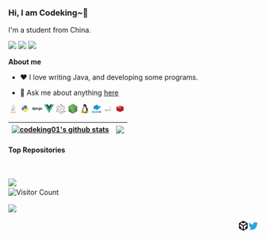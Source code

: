 ### Hi, I am Codeking~👋
<!--
**junior-cook/junior-cook** is a ✨ _special_ ✨ repository because its `README.md` (this file) appears on your GitHub profile.
Here are some ideas to get you started:

- 🔭 I’m currently working on ...
- 🌱 I’m currently learning ...
- 👯 I’m looking to collaborate on ...
- 🤔 I’m looking for help with ...
- 💬 Ask me about ...
- 📫 How to reach me: ...
- 😄 Pronouns: ...
- ⚡ Fun fact: ...
-->
I'm a student from China.
<br/>
<p>
<img src="https://img.shields.io/static/v1?label=Program&message=Java&color=orange"/>
  <img src="https://img.shields.io/static/v1?label=Program&message=Python&color=blue"/>
<a href="https://blog.csdn.net/weixin_45686265"><img src="https://img.shields.io/static/v1?label=Blog&message=CSDN&color=red"/></a>
</p>

**About me**

- ❤️ I love writing Java, and developing some programs.

- 💬 Ask me about anything [here](https://github.com/codeking01/codeking01/issues)

<code><img height="20" alt="java" src="https://raw.githubusercontent.com/github/explore/80688e429a7d4ef2fca1e82350fe8e3517d3494d/topics/java/java.png"></code>
<code><img height="20" alt="python" src="https://raw.githubusercontent.com/github/explore/80688e429a7d4ef2fca1e82350fe8e3517d3494d/topics/python/python.png"></code>
<code><img height="20" alt="django" src="https://raw.githubusercontent.com/github/explore/80688e429a7d4ef2fca1e82350fe8e3517d3494d/topics/django/django.png"></code>
<code><img height="20" alt="vue" src="https://raw.githubusercontent.com/github/explore/80688e429a7d4ef2fca1e82350fe8e3517d3494d/topics/vue/vue.png"></code>
<code><img height="20" alt="electron" src="https://raw.githubusercontent.com/github/explore/5c058a388828bb5fde0bcafd4bc867b5bb3f26f3/topics/electron/electron.png"></code>
<code><img height="20" alt="nodejs" src="https://raw.githubusercontent.com/github/explore/80688e429a7d4ef2fca1e82350fe8e3517d3494d/topics/nodejs/nodejs.png"></code>
<code><img height="20" alt="linux" src="https://raw.githubusercontent.com/github/explore/80688e429a7d4ef2fca1e82350fe8e3517d3494d/topics/linux/linux.png"></code>
<code><img height="20" alt="docker" src="https://raw.githubusercontent.com/github/explore/80688e429a7d4ef2fca1e82350fe8e3517d3494d/topics/docker/docker.png"></code>
<code><img height="20" alt="mysql" src="https://raw.githubusercontent.com/github/explore/80688e429a7d4ef2fca1e82350fe8e3517d3494d/topics/mysql/mysql.png"></code> 
<code><img height="20" alt="redis" src="https://raw.githubusercontent.com/github/explore/80688e429a7d4ef2fca1e82350fe8e3517d3494d/topics/redis/redis.png"></code> 

| <a href="https://github-readme-stats.vercel.app/api?username=codeking01&show_icons=true&theme=transparent"><img align="center" src="https://github-readme-stats.vercel.app/api?username=codeking01&show_icons=true&include_all_commits=true&theme=buefy&hide_border=true" alt="codeking01's github stats" /></a> | <a href="https://github.com/codeking01/github-readme-stats"><img align="center" src="https://github-readme-stats.vercel.app/api/top-langs/?username=codeking01&layout=compact&theme=buefy&hide_border=true" /></a>|
| ------------- | ------------- |

#### Top Repositories
</br>

![](https://github-readme-activity-graph.cyclic.app/graph?username=codeking01&theme=dracula)
</br>
![Visitor Count](https://profile-counter.glitch.me/codeking01/count.svg)
</br>
<!--
<a href="https://github.com/codeking01/github-readme-stats">
  <img align="center" src="https://github-readme-stats.vercel.app/api/pin/?username=codeking01&repo=github-readme-stats&theme=buefy" />
</a>
-->
<a href="https://github.com/codeking01/codeking01.github.io">
  <img align="center" src="https://github-readme-stats.vercel.app/api/pin/?username=codeking01&repo=codeking01.github.io&theme=buefy" />
</a>
<br />
<br />

<a href="https://twitter.com/codeking03">
  <img align="right" alt="Anurag  | Twitter" width="21px" src="https://raw.githubusercontent.com/codeking01/codeking01/master/assets/twitter.svg" />
</a>
<a href="https://codesandbox.io/u/codeking01">
  <img align="right" alt="codeking01  | CodeSandbox" width="20px" src="https://raw.githubusercontent.com/codeking01/codeking01/master/assets/codesandbox.svg" />
</a>
